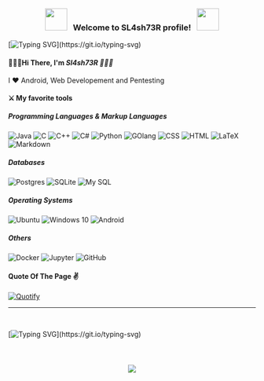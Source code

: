 
<h3 align="center">
  <img src="https://media.tenor.com/sPEBnofCEzQAAAAi/fee-fairy.gif" width="45">
  &nbsp; Welcome to SL4sh73R profile! &nbsp;
  <img src="https://media.tenor.com/sPEBnofCEzQAAAAi/fee-fairy.gif" width="45">
</h3>

[![Typing SVG](https://readme-typing-svg.demolab.com?font=Fira+Code&pause=500&color=f76a92&width=435&lines=Hello%2C+everyone%2C+except+Vadim!;I'm+a+Cyber+Security+student;I+love+Java!;I+love+C%2B%2B!;and+I+love+python+too...)](https://git.io/typing-svg)

 #### 🌸💗🎀Hi There, I'm <b><i>Sl4sh73R 🌸💗🎀</i></b>

 I ❤ Android, Web Developement and Pentesting
 
 
  <summary><h4>⚔ My favorite tools</h4></summary>
   <h5>Programming Languages & Markup Languages</h5>
   <p>
   <img alt="Java" src="https://img.shields.io/badge/java-%23ED8B00.svg?style=for-the-badge&logo=java&logoColor=white" />
   <img alt="C" src="https://img.shields.io/badge/c-%2300599C.svg?style=for-the-badge&logo=c&logoColor=white" />
  <img alt="C++" src="https://img.shields.io/badge/c++-%2300599C.svg?style=for-the-badge&logo=c%2B%2B&logoColor=white" />
  <img alt="C#" src="https://img.shields.io/badge/c%23-%23239120.svg?style=for-the-badge&logo=c-sharp&logoColor=white" />
  <img alt="Python" src="https://img.shields.io/badge/python-3670A0?style=for-the-badge&logo=python&logoColor=ffdd54" />
  <img alt="GOlang" src="https://img.shields.io/badge/go-%2300ADD8.svg?&style=for-the-badge&logo=go&logoColor=white"/>
  <img alt="CSS" src="https://img.shields.io/badge/css3-%231572B6.svg?style=for-the-badge&logo=css3&logoColor=white" />
  <img alt="HTML" src="https://img.shields.io/badge/html5-%23E34F26.svg?style=for-the-badge&logo=html5&logoColor=white" />
  <img alt="LaTeX" src="https://img.shields.io/badge/latex-%23008080.svg?style=for-the-badge&logo=latex&logoColor=white" />
  <img alt="Markdown" src="https://img.shields.io/badge/markdown-%23000000.svg?style=for-the-badge&logo=markdown&logoColor=white" />
   </p>

  <p>
  <h5>Databases</h5>
  <img alt="Postgres" src ="https://img.shields.io/badge/postgres-%23316192.svg?&style=for-the-badge&logo=postgresql&logoColor=white"/>
  <img alt="SQLite" src ="https://img.shields.io/badge/sqlite-%2307405e.svg?&style=for-the-badge&logo=sqlite&logoColor=white"/>
  <img alt="My SQL" src="https://img.shields.io/badge/mysql-%2300f.svg?style=for-the-badge&logo=mysql&logoColor=white" />
  </p>
  
  <p>
  <h5>Operating Systems</h5>
  <img alt="Ubuntu" src="https://img.shields.io/badge/Ubuntu-E95420?style=for-the-badge&logo=ubuntu&logoColor=white" />
  <img alt="Windows 10" src="https://img.shields.io/badge/Windows-0078D6?style=for-the-badge&logo=windows&logoColor=white" />
  <img alt="Android" src="https://img.shields.io/badge/Android-3DDC84?style=for-the-badge&logo=android&logoColor=white" />
  </p>
  
  <h5>Others</h5>
  <img alt="Docker" src="https://img.shields.io/badge/docker%20-%230db7ed.svg?&style=for-the-badge&logo=docker&logoColor=white"/>
  <img alt="Jupyter" src="https://img.shields.io/badge/Jupyter%20-%23F37626.svg?&style=for-the-badge&logo=Jupyter&logoColor=white" />
  <img alt="GitHub" src="https://img.shields.io/badge/github%20-%23121011.svg?&style=for-the-badge&logo=github&logoColor=white"/>
  </div>
  
 </details>
 

 #### Quote Of The Page ✌
 
[![Quotify](https://github-readme-quotify.vercel.app/api?mode=mixed&type=horizontal&theme=dracula)](https://github.com/sl4sh73r/github-readme-quotify)


---

<br>
 
[![Typing SVG](https://readme-typing-svg.demolab.com?font=Fira+Code&pause=500&color=F76A92&width=435&lines=Thank+You+!;See+You+Again!;Bye+Bye+!;Are+u+still+reading!)](https://git.io/typing-svg)

<br>
<h3 align="center">
   <img src="https://media.tenor.com/ASG0GwwWfPYAAAAC/vaporwave-cowboy-bebop.gif" x "width="640px">
</h3>  
   


    
